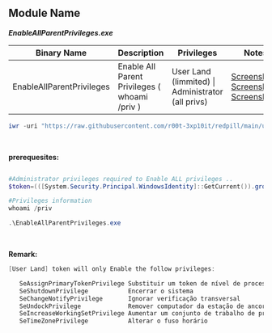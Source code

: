## Module Name
   <b><i>EnableAllParentPrivileges.exe</i></b>

|Binary Name|Description|Privileges|Notes|
|---|---|---|---|
|EnableAllParentPrivileges|Enable All Parent Privileges ( whoami /priv )|User Land (limmited) \| Administrator (all privs)|[Screenshot1](https://raw.githubusercontent.com/r00t-3xp10it/redpill/main/lib/EnableAllParentPrivileges/EnableAllParentPrivileges_priv.png)<br />[Screenshot2](https://raw.githubusercontent.com/r00t-3xp10it/redpill/main/lib/EnableAllParentPrivileges/EnableAllParentPrivileges_action.png)<br />[Screenshot3](https://raw.githubusercontent.com/r00t-3xp10it/redpill/main/lib/EnableAllParentPrivileges/EnableAllParentPrivileges_UserLand.png)|

```powershell
iwr -uri "https://raw.githubusercontent.com/r00t-3xp10it/redpill/main/utils/EnableAllParentPrivileges.exe" -OutFile "EnableAllParentPrivileges.exe"
```

<br />

**prerequesites:**
```powershell

#Administrator privileges required to Enable ALL privileges ..
$token=(([System.Security.Principal.WindowsIdentity]::GetCurrent()).groups -match "S-1-5-32-544");If($token){echo "token: Admin"}

#Privileges information
whoami /priv
```

```powershell
.\EnableAllParentPrivileges.exe
```


<br />

**Remark:**
```powershell
[User Land] token will only Enable the follow privileges:

   SeAssignPrimaryTokenPrivilege Substituir um token de nível de processo      Enabled
   SeShutdownPrivilege           Encerrar o sistema                            Enabled
   SeChangeNotifyPrivilege       Ignorar verificação transversal               Enabled
   SeUndockPrivilege             Remover computador da estação de ancoragem    Enabled
   SeIncreaseWorkingSetPrivilege Aumentar um conjunto de trabalho de processos Enabled
   SeTimeZonePrivilege           Alterar o fuso horário                        Enabled
```
